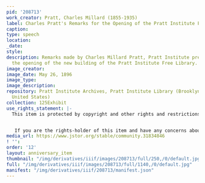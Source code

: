 ```yaml
---
pid: '208713'
work_creator: Pratt, Charles Millard (1855-1935)
label: Charles Pratt's Remarks for the Opening of the Pratt Institute Free Library
caption:
type: speech
location:
_date:
style:
description: Remarks made by Charles Millard Pratt, Pratt Institute president, during
  the opening of the new building of the Pratt Institute Free Library.
image_creator:
image_date: May 26, 1896
image_type:
image_description:
repository: Pratt Institute Archives, Pratt Institute Library (Brooklyn, New York,
  United States)
collection: 125Exhibit
use_rights_statement: |-
  This item is protected by copyright and other rights and restrictions. Use of this item for purposes other than research or personal use requires permission from the Pratt Institute Archives. Items created before 1925 are in the Public Domain under the laws of the United States, but these same items may not be in the Public Domain under the laws of other countries. Permissions for intended uses may need to be obtained, and other rights such as publicity, privacy, or moral rights (e.g. right to be cited and right to integrity of the original) may limit how items can be used. Using items identified as student coursework may require permission from the student or rights-holder. For more information, or to obtain a high resolution digital file, please contact archives.library@pratt.edu.


   If you are the rights-holder of this item and have any concerns about how it is being shared, please visit https://libguides.pratt.edu/archives/takedown to submit a takedown request.
media_url: https://www.jstor.org/stable/community.31834846
! '':
order: '12'
layout: anniversary_item
thumbnail: "/img/derivatives/iiif/images/208713/full/250,/0/default.jpg"
full: "/img/derivatives/iiif/images/208713/full/1140,/0/default.jpg"
manifest: "/img/derivatives/iiif/208713/manifest.json"
---
```

